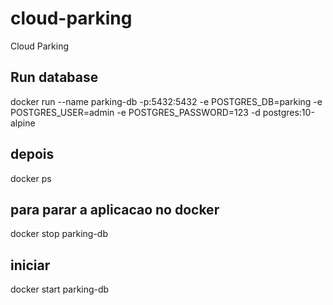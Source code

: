 # cloud-parking
Cloud Parking

## Run database
docker run --name parking-db -p:5432:5432 -e POSTGRES_DB=parking -e POSTGRES_USER=admin -e POSTGRES_PASSWORD=123 -d postgres:10-alpine

## depois
docker ps

## para parar a aplicacao no docker
docker stop parking-db

## iniciar
docker start parking-db